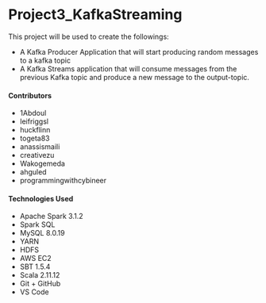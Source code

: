 
 # Project3_KafkaStreaming

This project will be used to create the followings:
  *	A Kafka Producer Application that will start producing random messages to a kafka topic
  *	A Kafka Streams application that will consume messages from the previous Kafka topic and produce a new message to the output-topic.

#### Contributors
  * 1Abdoul
  *	leifriggsl
  *	huckflinn
  *	togeta83
  *	anassismaili
  *	creativezu
  *	Wakogemeda
  *	ahguled
  *	programmingwithcybineer

#### Technologies Used
  *	Apache Spark 3.1.2
  *	Spark SQL
  *	MySQL 8.0.19
  *	YARN
  *	HDFS
  *	AWS EC2
  *	SBT 1.5.4
  *	Scala 2.11.12
  *	Git + GitHub
  *	VS Code

